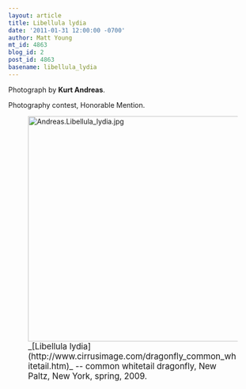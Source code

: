 ```yaml
---
layout: article
title: Libellula lydia
date: '2011-01-31 12:00:00 -0700'
author: Matt Young
mt_id: 4863
blog_id: 2
post_id: 4863
basename: libellula_lydia
---
```

Photograph by **Kurt Andreas**.

Photography contest, Honorable Mention.

<figure>
<img src="http://pandasthumb.org/archives/2011/01/29/Andreas.Libellula_lydia.jpg" alt="Andreas.Libellula_lydia.jpg" width="585" height="455" />
<figcaption markdown="span">
<big>_[Libellula lydia](http://www.cirrusimage.com/dragonfly_common_whitetail.htm)_ -- common whitetail dragonfly, New Paltz, New York, spring, 2009.</big>

</figcaption>
</figure>
